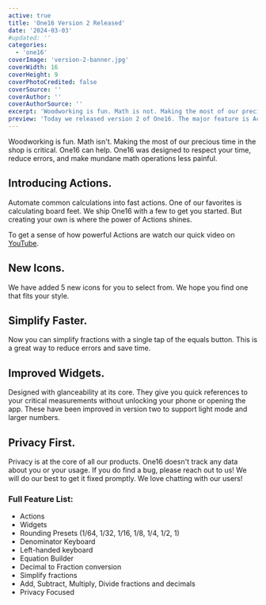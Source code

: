 ```yaml
---
active: true
title: 'One16 Version 2 Released'
date: '2024-03-03'
#updated: ''
categories:
  - 'one16'
coverImage: 'version-2-banner.jpg'
coverWidth: 16
coverHeight: 9
coverPhotoCredited: false
coverSource: ''
coverAuthor: ''
coverAuthorSource: ''
excerpt: 'Woodworking is fun. Math is not. Making the most of our precious time in the shop is critical. One16 can help. One16 was designed to respect your time, reduce errors, and make mundane math operations less painful.'
preview: 'Today we released version 2 of One16. The major feature is Actions! We also improved Widgets and Equation Builder. We are excited to get this into your hands!'
---
```


Woodworking is fun. Math isn't. Making the most of our precious time in the shop is critical. One16 can help. One16 was designed to respect your time, reduce errors, and make mundane math operations less painful.

## Introducing Actions.

Automate common calculations into fast actions. One of our favorites is calculating board feet. We ship One16 with a few to get you started. But creating your own is where the power of Actions shines.

To get a sense of how powerful Actions are watch our quick video on [YouTube](https://youtu.be/OtvuM8Di7hE?si=ni77hkFB4O6lonlL).

## New Icons.

We have added 5 new icons for you to select from. We hope you find one that fits your style.

## Simplify Faster.

Now you can simplify fractions with a single tap of the equals button. This is a great way to reduce errors and save time.

## Improved Widgets.

Designed with glanceability at its core. They give you quick references to your critical measurements without unlocking your phone or opening the app. These have been improved in version two to support light mode and larger numbers.

## Privacy First.

Privacy is at the core of all our products. One16 doesn't track any data about you or your usage. If you do find a bug, please reach out to us! We will do our best to get it fixed promptly. We love chatting with our users!

### Full Feature List:

- Actions
- Widgets
- Rounding Presets (1/64, 1/32, 1/16, 1/8, 1/4, 1/2, 1)
- Denominator Keyboard
- Left-handed keyboard
- Equation Builder
- Decimal to Fraction conversion
- Simplify fractions
- Add, Subtract, Multiply, Divide fractions and decimals
- Privacy Focused
